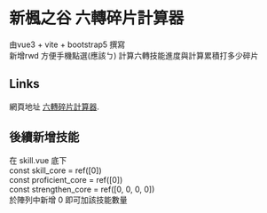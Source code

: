 # 新楓之谷 六轉碎片計算器
由vue3 + vite + bootstrap5 撰寫  
新增rwd 方便手機點選(應該ㄅ)
計算六轉技能進度與計算累積打多少碎片
## Links

網頁地址 [六轉碎片計算器](https://shelby-yao.github.io/mapleStoryHexa/hexaSkill.html).

## 後續新增技能
在 skill.vue 底下  
const skill_core = ref([0])  
const proficient_core = ref([0])  
const strengthen_core = ref([0, 0, 0, 0])  
於陣列中新增 0 即可加該技能數量
